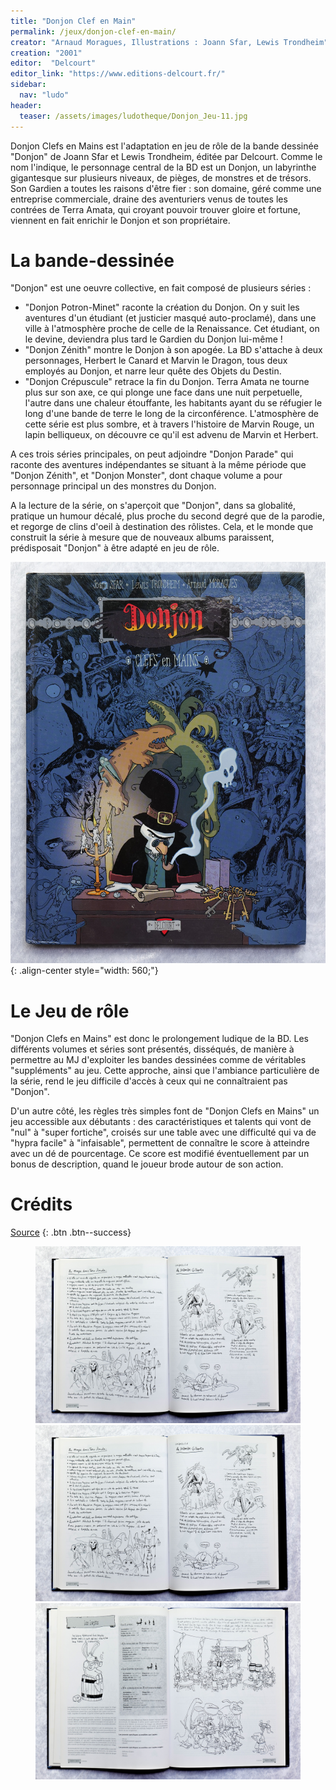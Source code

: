 ```yaml
---
title: "Donjon Clef en Main"
permalink: /jeux/donjon-clef-en-main/
creator: "Arnaud Moragues, Illustrations : Joann Sfar, Lewis Trondheim"
creation: "2001"
editor:  "Delcourt"
editor_link: "https://www.editions-delcourt.fr/"
sidebar:
  nav: "ludo"
header:
  teaser: /assets/images/ludotheque/Donjon_Jeu-11.jpg
---
```


Donjon Clefs en Mains est l'adaptation en jeu de rôle de la bande dessinée "Donjon" de Joann Sfar et Lewis Trondheim, éditée par Delcourt. Comme le nom l'indique, le personnage central de la BD est un Donjon, un labyrinthe gigantesque sur plusieurs niveaux, de pièges, de monstres et de trésors. Son Gardien a toutes les raisons d'être fier : son domaine, géré comme une entreprise commerciale, draine des aventuriers venus de toutes les contrées de Terra Amata, qui croyant pouvoir trouver gloire et fortune, viennent en fait enrichir le Donjon et son propriétaire.

# La bande-dessinée

"Donjon" est une oeuvre collective, en fait composé de plusieurs séries :
- "Donjon Potron-Minet" raconte la création du Donjon. On y suit les aventures d'un étudiant (et justicier masqué auto-proclamé), dans une ville à l'atmosphère proche de celle de la Renaissance. Cet étudiant, on le devine, deviendra plus tard le Gardien du Donjon lui-même !
- "Donjon Zénith" montre le Donjon à son apogée. La BD s'attache à deux personnages, Herbert le Canard et Marvin le Dragon, tous deux employés au Donjon, et narre leur quête des Objets du Destin.
- "Donjon Crépuscule" retrace la fin du Donjon. Terra Amata ne tourne plus sur son axe, ce qui plonge une face dans une nuit perpetuelle, l'autre dans une chaleur étouffante, les habitants ayant du se réfugier le long d'une bande de terre le long de la circonférence. L'atmosphère de cette série est plus sombre, et à travers l'histoire de Marvin Rouge, un lapin belliqueux, on découvre ce qu'il est advenu de Marvin et Herbert.

A ces trois séries principales, on peut adjoindre "Donjon Parade" qui raconte des aventures indépendantes se situant à la même période que "Donjon Zénith", et "Donjon Monster", dont chaque volume a pour personnage principal un des monstres du Donjon.

A la lecture de la série, on s'aperçoit que "Donjon", dans sa globalité, pratique un humour décalé, plus proche du second degré que de la parodie, et regorge de clins d'oeil à destination des rôlistes. Cela, et le monde que construit la série à mesure que de nouveaux albums paraissent, prédisposait "Donjon" à être adapté en jeu de rôle.

![styled-image](/assets/images/ludotheque/Donjon_Jeu-9.jpg "Donjon"){: .align-center style="width: 560;"}


# Le Jeu de rôle

"Donjon Clefs en Mains" est donc le prolongement ludique de la BD. Les différents volumes et séries sont présentés, disséqués, de manière à permettre au MJ d'exploiter les bandes dessinées comme de véritables "suppléments" au jeu. Cette approche, ainsi que l'ambiance particulière de la série, rend le jeu difficile d'accès à ceux qui ne connaîtraient pas "Donjon".

D'un autre côté, les règles très simples font de "Donjon Clefs en Mains" un jeu accessible aux débutants : des caractéristiques et talents qui vont de "nul" à "super fortiche", croisés sur une table avec une difficulté qui va de "hypra facile" à "infaisable", permettent de connaître le score à atteindre avec un dé de pourcentage.
Ce score est modifié éventuellement par un bonus de description, quand le joueur brode autour de son action.

# Crédits

[Source](https://www.legrog.org/jeux/donjon-clefs-en-mains)
{: .btn .btn--success} 


<figure class="third">

  <img src="/assets/images/ludotheque/Donjon_Jeu-11.jpg">
  <img src="/assets/images/ludotheque/Donjon_Jeu-11.jpg">
  <img src="/assets/images/ludotheque/Donjon_Jeu-12.jpg">



</figure>
